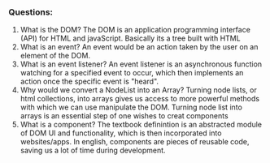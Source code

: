 ### Questions:
1. What is the DOM?
    The DOM is an application programming interface (API) for HTML and javaScript. Basically its a tree built with HTML
2. What is an event?
    An event would be an action taken by the user on an element of the DOM.
3. What is an event listener?
    An event listener is an asynchronous function watching for a specified event to occur, which then implements an action once the specific event is "heard".
4. Why would we convert a NodeList into an Array?
    Turning node lists, or html collections, into arrays gives us access to more powerful methods with which we can use manipulate the DOM. Turning node list into arrays
    is an essential step of one wishes to creat components
5. What is a component?
    The textbook definintion is an abstracted module of DOM UI and functionality, which is then incorporated into websites/apps. In english, components are pieces of
    reusable code, saving us a lot of time during development. 
